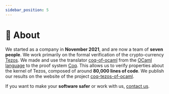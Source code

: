 ```yaml
---
sidebar_position: 5
---
```

# 👥 About
We started as a company in **November 2021**, and are now a team of **seven people**. We work primarily on the formal verification of the crypto-currency [Tezos](https://tezos.com/). We made and use the translator [coq-of-ocaml](https://foobar-land.github.io/coq-of-ocaml/) from the [OCaml language](https://ocaml.org/) to the proof system [Coq](https://coq.inria.fr/). This allows us to verify properties about the kernel of Tezos, composed of around **80,000 lines of code**. We publish our results on the website of the project [coq-tezos-of-ocaml](https://nomadic-labs.gitlab.io/coq-tezos-of-ocaml/).

If you want to make your **software safer** or work with us, <a href="mailto:&#099;&#111;&#110;&#116;&#097;&#099;&#116;&#064;formal&#046;&#108;&#097;&#110;&#100;">contact us</a>.
